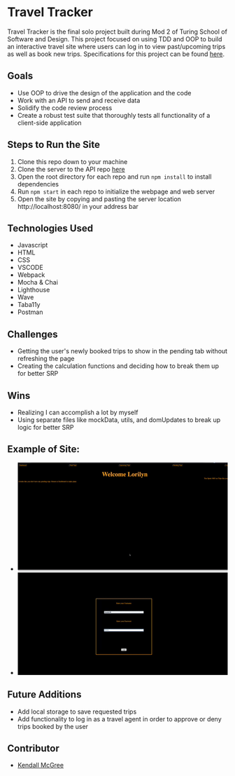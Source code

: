 # Travel Tracker

Travel Tracker is the final solo project built during Mod 2 of Turing School of Software and Design. This project focused on using TDD and OOP to build an interactive travel site where users can log in to view past/upcoming trips as well as book new trips. Specifications for this project can be found [here](https://frontend.turing.edu/projects/travel-tracker.html).

## Goals
- Use OOP to drive the design of the application and the code
- Work with an API to send and receive data
- Solidify the code review process
- Create a robust test suite that thoroughly tests all functionality of a client-side application

## Steps to Run the Site
1. Clone this repo down to your machine
2. Clone the server to the API repo [here](https://github.com/turingschool-examples/travel-tracker-api)
3. Open the root directory for each repo and run `npm install` to install dependencies
4. Run `npm start` in each repo to initialize the webpage and web server
5. Open the site by copying and pasting the server location http://localhost:8080/ in your address bar

## Technologies Used
- Javascript
- HTML
- CSS
- VSCODE
- Webpack
- Mocha & Chai
- Lighthouse
- Wave 
- Taba11y
- Postman

## Challenges
- Getting the user's newly booked trips to show in the pending tab without refreshing the page
- Creating the calculation functions and deciding how to break them up for better SRP

## Wins
- Realizing I can accomplish a lot by myself
- Using separate files like mockData, utils, and domUpdates to break up logic for better SRP

## Example of Site:
- ![Demo of Successful Post](./src/images/successfulPost.gif)
- ![Demo of All Tab Views](./src/images/tabs.gif)

## Future Additions
- Add local storage to save requested trips
- Add functionality to log in as a travel agent in order to approve or deny trips booked by the user


## Contributor
- [Kendall McGree](https://github.com/kendallm360)

